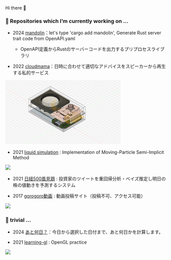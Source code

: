 Hi there 👋

### 🔭 Repositories which I’m currently working on ...

- 2024 [mandolin](https://github.com/lzpel/mandolin)：let's type 'cargo add mandolin', Generate Rust server trait code from OpenAPI.yaml
  - OpenAPI定義からRustのサーバーコードを出力するプリプロセスライブラリ
  
- 2022 [cloudmama](https://github.com/lzpel/cloudmama)：日時に合わせて適切なアドバイスをスピーカーから再生する私的サービス
<img src="https://github.com/lzpel/cloudmama/raw/main/figures/camera%20v11.png" width="auto" height="200">

- 2021 [liquid simulation](https://github.com/lzpel/liquid-simulation) : Implementation of Moving-Particle Semi-Implicit Method
<img src="https://user-images.githubusercontent.com/18492524/164473888-4d1a4f02-d8a8-4b65-b9b3-3ec13cb300c4.gif" width="auto" height="200">

- 2021 [日経500風見鶏](https://github.com/lzpel/twitterstock) : 投資家のツイートを重回帰分析・ベイズ推定し明日の株の値動きを予測するシステム

- 2017 [gorogoro動画](https://github.com/lzpel/gorovideo) : 動画投稿サイト（投稿不可、アクセス可能）
<img src="https://user-images.githubusercontent.com/18492524/99069407-a4f81580-25f1-11eb-9bbe-3ec7037fe937.gif">



### 🎨 trivial ...

- 2024 [あと何日？](https://lzpel.github.io/calendar/)：今日から選択した日付まで、あと何日かを計算します。

- 2021 [learning-gl](https://github.com/lzpel/learning-gl) : OpenGL practice
<img src="https://user-images.githubusercontent.com/18492524/99470055-6d89c000-2987-11eb-97be-89c2a6906ca8.gif">
